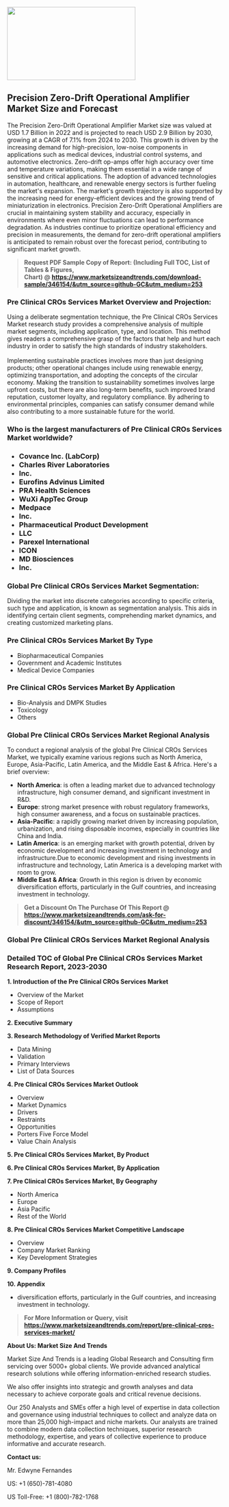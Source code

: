 <p><img class="alignnone size-medium wp-image-20088" src="https://ffe5etoiles.com/wp-content/uploads/2024/12/MST1-300x171.png" alt="" width="300" height="171" /></p><h2>Precision Zero-Drift Operational Amplifier Market Size and Forecast</h2><p>The Precision Zero-Drift Operational Amplifier Market size was valued at USD 1.7 Billion in 2022 and is projected to reach USD 2.9 Billion by 2030, growing at a CAGR of 7.1% from 2024 to 2030. This growth is driven by the increasing demand for high-precision, low-noise components in applications such as medical devices, industrial control systems, and automotive electronics. Zero-drift op-amps offer high accuracy over time and temperature variations, making them essential in a wide range of sensitive and critical applications. The adoption of advanced technologies in automation, healthcare, and renewable energy sectors is further fueling the market's expansion. The market's growth trajectory is also supported by the increasing need for energy-efficient devices and the growing trend of miniaturization in electronics. Precision Zero-Drift Operational Amplifiers are crucial in maintaining system stability and accuracy, especially in environments where even minor fluctuations can lead to performance degradation. As industries continue to prioritize operational efficiency and precision in measurements, the demand for zero-drift operational amplifiers is anticipated to remain robust over the forecast period, contributing to significant market growth.</p></p><blockquote id="" class=""><strong>Request PDF Sample Copy of Report: (Including Full TOC, List of Tables &amp; Figures, Chart)&nbsp;@&nbsp;<strong><a href="https://www.marketsizeandtrends.com/download-sample/346154/&utm_source=github-GC&utm_medium=253" target="_blank">https://www.marketsizeandtrends.com/download-sample/346154/&utm_source=github-GC&utm_medium=253</a></strong></strong></blockquote><h3 id="" class="">Pre Clinical CROs Services Market&nbsp;Overview and Projection:</h3><p id="" class="">Using a deliberate segmentation technique, the Pre Clinical CROs Services Market research study provides a comprehensive analysis of multiple market segments, including application, type, and location. This method gives readers a comprehensive grasp of the factors that help and hurt each industry in order to satisfy the high standards of industry stakeholders. <br /> <br />Implementing sustainable practices involves more than just designing products; other operational changes include using renewable energy, optimizing transportation, and adopting the concepts of the circular economy. Making the transition to sustainability sometimes involves large upfront costs, but there are also long-term benefits, such improved brand reputation, customer loyalty, and regulatory compliance. By adhering to environmental principles, companies can satisfy consumer demand while also contributing to a more sustainable future for the world.</p><h3 id="" class="">Who is the largest manufacturers of&nbsp;Pre Clinical CROs Services Market worldwide?</h3><h3 class=""><p><ul><li>Covance Inc. (LabCorp) </li><li> Charles River Laboratories </li><li> Inc. </li><li> Eurofins Advinus Limited </li><li> PRA Health Sciences </li><li> WuXi AppTec Group </li><li> Medpace </li><li> Inc. </li><li> Pharmaceutical Product Development </li><li> LLC </li><li> Parexel International </li><li> ICON </li><li> MD Biosciences </li><li> Inc.</li></ul></p></h3><h3 id="" class="">Global&nbsp;Pre Clinical CROs Services Market Segmentation:</h3><p id="" class="">Dividing the market into discrete categories according to specific criteria, such type and application, is known as segmentation analysis. This aids in identifying certain client segments, comprehending market dynamics, and creating customized marketing plans.</p><h3 id="" class="">Pre Clinical CROs Services Market&nbsp;By Type</h3><p><p><ul><li>Biopharmaceutical Companies</li><li> Government and Academic Institutes</li><li> Medical Device Companies</p></li></ul></p></p><h3 id="" class="">Pre Clinical CROs Services Market&nbsp;By Application</h3><p class=""><p><ul><li>Bio-Analysis and DMPK Studies</li><li> Toxicology</li><li> Others</li></ul></p></p><h3 id="" class="">Global Pre Clinical CROs Services Market Regional Analysis</h3><p id="" class="">To conduct a regional analysis of the global Pre Clinical CROs Services Market, we typically examine various regions such as North America, Europe, Asia-Pacific, Latin America, and the Middle East &amp; Africa. Here's a brief overview:</p><ul><li><strong>North America</strong>: is often a leading market due to advanced technology infrastructure, high consumer demand, and significant investment in R&amp;D.</li><li><strong>Europe</strong>: strong market presence with robust regulatory frameworks, high consumer awareness, and a focus on sustainable practices.</li><li><strong>Asia-Pacific</strong>: a rapidly growing market driven by increasing population, urbanization, and rising disposable incomes, especially in countries like China and India.</li><li><strong>Latin America</strong>: is an emerging market with growth potential, driven by economic development and increasing investment in technology and infrastructure.Due to economic development and rising investments in infrastructure and technology, Latin America is a developing market with room to grow.</li><li><strong>Middle East &amp; Africa</strong>: Growth in this region is driven by economic diversification efforts, particularly in the Gulf countries, and increasing investment in technology.</li></ul><blockquote id="" class=""><strong>Get a Discount On The Purchase Of This Report @ <strong><a href="https://www.marketsizeandtrends.com/ask-for-discount/346154/&utm_source=github-GC&utm_medium=253" target="_blank">https://www.marketsizeandtrends.com/ask-for-discount/346154/&utm_source=github-GC&utm_medium=253</a></strong></strong></blockquote><h3 id="" class="">Global Pre Clinical CROs Services Market Regional Analysis</h3><h3 id="" class="">Detailed TOC of Global Pre Clinical CROs Services Market Research Report, 2023-2030</h3><p id="" class=""><strong>1. Introduction of the Pre Clinical CROs Services Market</strong></p><ul><li>Overview of the Market</li><li>Scope of Report</li><li>Assumptions</li></ul><p id="" class=""><strong>2. Executive Summary</strong></p><p id="" class=""><strong>3. Research Methodology of Verified Market Reports</strong></p><ul><li>Data Mining</li><li>Validation</li><li>Primary Interviews</li><li>List of Data Sources</li></ul><p id="" class=""><strong>4. Pre Clinical CROs Services Market Outlook</strong></p><ul><li>Overview</li><li>Market Dynamics</li><li>Drivers</li><li>Restraints</li><li>Opportunities</li><li>Porters Five Force Model</li><li>Value Chain Analysis</li></ul><p id="" class=""><strong>5. Pre Clinical CROs Services Market, By Product</strong></p><p id="" class=""><strong>6. Pre Clinical CROs Services Market, By Application</strong></p><p id="" class=""><strong>7. Pre Clinical CROs Services Market, By Geography</strong></p><ul><li>North America</li><li>Europe</li><li>Asia Pacific</li><li>Rest of the World</li></ul><p id="" class=""><strong>8. Pre Clinical CROs Services Market Competitive Landscape</strong></p><ul><li>Overview</li><li>Company Market Ranking</li><li>Key Development Strategies</li></ul><p id="" class=""><strong>9. Company Profiles</strong></p><p id="" class=""><strong>10. Appendix</strong></p><ul><li>diversification efforts, particularly in the Gulf countries, and increasing investment in technology.</li></ul><blockquote id="" class=""><strong>For More Information or Query, visit <strong><strong><a href="https://www.marketsizeandtrends.com/report/pre-clinical-cros-services-market/" target="_blank">https://www.marketsizeandtrends.com/report/pre-clinical-cros-services-market/</a></strong></strong></strong></blockquote><p id="" class=""><strong>About Us: Market Size And Trends</strong></p><p id="" class="">Market Size And Trends is a leading Global Research and Consulting firm servicing over 5000+ global clients. We provide advanced analytical research solutions while offering information-enriched research studies.</p><p id="" class="">We also offer insights into strategic and growth analyses and data necessary to achieve corporate goals and critical revenue decisions.</p><p id="" class="">Our 250 Analysts and SMEs offer a high level of expertise in data collection and governance using industrial techniques to collect and analyze data on more than 25,000 high-impact and niche markets. Our analysts are trained to combine modern data collection techniques, superior research methodology, expertise, and years of collective experience to produce informative and accurate research.</p><p id="" class=""><strong>Contact us:</strong></p><p id="" class="">Mr. Edwyne Fernandes</p><p id="" class="">US: +1 (650)-781-4080</p><p id="" class="">US Toll-Free: +1 (800)-782-1768</p>

